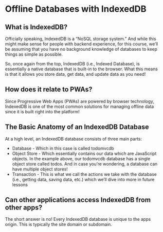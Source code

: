 # Offline Databases with IndexedDB

## What is IndexedDB?

Officially speaking, IndexedDB is a “NoSQL storage system.” And while this might make sense for people with backend experience, for this course, we’ll be assuming that you have no background knowledge of databases to keep things as simple as possible.

So, once again from the top, IndexedDB (i.e., Indexed Database), is essentially a native database that is built-in to the browser. What this means is that it allows you store data, get data, and update data as you need!

## How does it relate to PWAs?

Since Progressive Web Apps (PWAs) are powered by browser technology, IndexedDB is one of the most common solutions for managing offline data since it is built right into the platform!

## The Basic Anatomy of an IndexedDB Database

At a high level, an IndexedDB database consists of three main parts:

- Database - Which in this case is called todomvcdb
- Object Store - Which essentially contains our data which are JavaScript objects. In the example above, our todomvcdb database has a single object store called todos. And in case you’re wondering, a database can have multiple object stores!
- Transaction - This is what we call the actions we take with the database (i.e., getting data, saving data, etc.) which we’ll dive into more in future lessons

## Can other applications access IndexedDB from other apps?

The short answer is no! Every IndexedDB database is unique to the apps origin. This is typically the site domain or subdomain.

